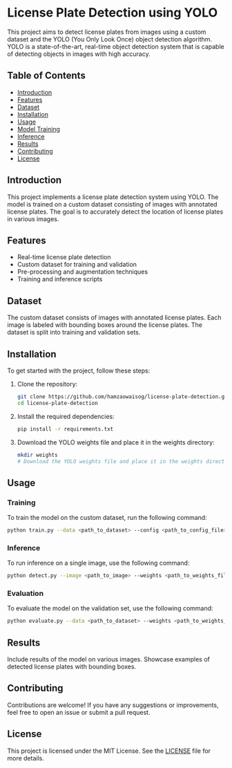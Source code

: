 # License Plate Detection using YOLO
This project aims to detect license plates from images using a custom dataset and the YOLO (You Only Look Once) object detection algorithm. YOLO is a state-of-the-art, real-time object detection system that is capable of detecting objects in images with high accuracy.
## Table of Contents
- [Introduction](#introduction)
- [Features](#features)
- [Dataset](#dataset)
- [Installation](#installation)
- [Usage](#usage)
- [Model Training](#model-training)
- [Inference](#inference)
- [Results](#results)
- [Contributing](#contributing)
- [License](#license)
## Introduction
This project implements a license plate detection system using YOLO. The model is trained on a custom dataset consisting of images with annotated license plates. The goal is to accurately detect the location of license plates in various images.
## Features
- Real-time license plate detection
- Custom dataset for training and validation
- Pre-processing and augmentation techniques
- Training and inference scripts
## Dataset
The custom dataset consists of images with annotated license plates. Each image is labeled with bounding boxes around the license plates. The dataset is split into training and validation sets.
## Installation
To get started with the project, follow these steps:
1. Clone the repository:
   ```bash
   git clone https://github.com/hamzaowaisog/license-plate-detection.git
   cd license-plate-detection
   ```
2. Install the required dependencies:
   ```bash
   pip install -r requirements.txt
   ```
3. Download the YOLO weights file and place it in the weights directory:
   ```bash
   mkdir weights
   # Download the YOLO weights file and place it in the weights directory
   ```
## Usage
### Training
To train the model on the custom dataset, run the following command:
```bash
python train.py --data <path_to_dataset> --config <path_to_config_file> --weights <path_to_weights_file>
```
### Inference
To run inference on a single image, use the following command:
```bash
python detect.py --image <path_to_image> --weights <path_to_weights_file> --config <path_to_config_file>
```
### Evaluation
To evaluate the model on the validation set, use the following command:
```bash
python evaluate.py --data <path_to_dataset> --weights <path_to_weights_file> --config <path_to_config_file>
```
## Results
Include results of the model on various images. Showcase examples of detected license plates with bounding boxes.
## Contributing
Contributions are welcome! If you have any suggestions or improvements, feel free to open an issue or submit a pull request.
## License
This project is licensed under the MIT License. See the [LICENSE](LICENSE) file for more details.